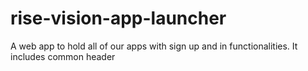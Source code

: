 # rise-vision-app-launcher
A web app to hold all of our apps with sign up and in functionalities. It includes common header
